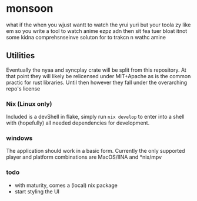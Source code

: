 # monsoon
what if the when you wjust wantt to watch the yrui yuri but your toola zy like em so you write a tool to watch anime ezpz adn then sit fea tuer bloat itnot some kidna comprehsnseinve soluton for to trakcn n wathc amine

## Utilities
Eventually the nyaa and syncplay crate will be split from this repository. At that point they will likely be relicensed under MIT+Apache as is the common practic for rust libraries. Until then however they fall under the overarching repo's license

### Nix (Linux only)
Included is a devShell in flake, simply run `nix develop` to enter into a shell with (hopefully) all needed dependencies for development.

### windows
The application should work in a basic form. Currently the only supported player and platform combinations are MacOS/IINA and *nix/mpv

### todo
* with maturity, comes a (local) nix package
* start styling the UI
